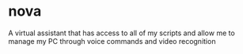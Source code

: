 # nova
A virtual assistant that has access to all of my scripts and allow me to manage my PC through voice commands and video recognition

